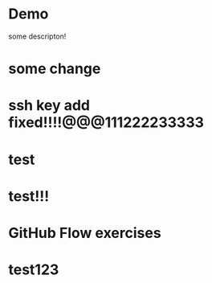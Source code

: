 # Demo

some descripton!

# some change
# ssh key add fixed!!!!@@@111222233333
# test
# test!!!
# GitHub Flow exercises




# test123